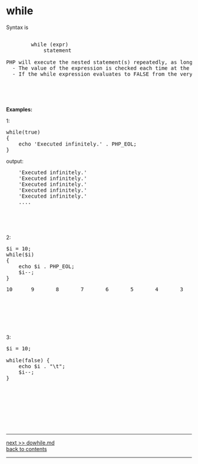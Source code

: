 # while

Syntax is 

<pre> 
        while (expr)
            statement
            
PHP will execute the nested statement(s) repeatedly, as long as the while expression evaluates to TRUE.
  - The value of the expression is checked each time at the beginning of the loop,so even if this value changes during the execution of the nested statement(s), execution will not stop until the end of the iteration (each time PHP runs the statements in the loop is one iteration).
  - If the while expression evaluates to FALSE from the very beginning, the nested statement(s) won't even be run once.
</pre>

&nbsp;   
&nbsp;   
&nbsp;   

**Examples:**

1:
<pre>
while(true)
{
    echo 'Executed infinitely.' . PHP_EOL;
}
</pre>

output:
<pre>
    'Executed infinitely.'
    'Executed infinitely.'
    'Executed infinitely.'
    'Executed infinitely.'
    'Executed infinitely.'
    ....
</pre>

&nbsp;   
&nbsp;   
&nbsp;   


2:
<pre>
$i = 10;
while($i)
{
    echo $i . PHP_EOL;
    $i--;
}
</pre>

<pre>
10      9       8       7       6       5       4       3       2       1
</pre>

&nbsp;   
&nbsp;   
&nbsp;   
&nbsp;   
&nbsp;   

3:
<pre>
$i = 10;

while(false) {
    echo $i . "\t";
    $i--;
}
</pre>

<pre>

</pre>

&nbsp;   
&nbsp;   
&nbsp;   
&nbsp;   
&nbsp;   

---
[next >> dowhile.md](../../07/docs/dowhile.md)   
[back to contents](../../README.md)    

---
